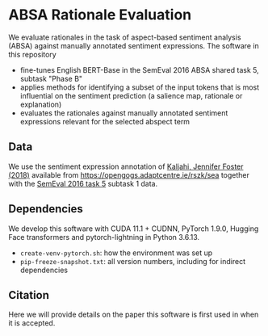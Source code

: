 # ABSA Rationale Evaluation

We evaluate rationales in the task of aspect-based sentiment analysis (ABSA) against manually annotated sentiment expressions.
The software in this repository
* fine-tunes English BERT-Base in the SemEval 2016 ABSA shared task 5, subtask "Phase B"
* applies methods for identifying a subset of the input tokens that is most influential on the sentiment prediction (a salience map, rationale or explanation)
* evaluates the rationales against manually annotated sentiment expressions relevant for the selected abspect term


## Data

We use the sentiment expression annotation of
[Kaljahi, Jennifer Foster (2018)](https://aclanthology.org/W18-6222/)
available from
https://opengogs.adaptcentre.ie/rszk/sea
together with the
[SemEval 2016 task 5](http://alt.qcri.org/semeval2016/task5/index.php?id=data-and-tools)
subtask 1 data.


## Dependencies

We develop this software with CUDA 11.1 + CUDNN, PyTorch 1.9.0,
Hugging Face transformers and pytorch-lightning in Python 3.6.13.
* `create-venv-pytorch.sh`: how the environment was set up
* `pip-freeze-snapshot.txt`: all version numbers, including for indirect dependencies


## Citation

Here we will provide details on the paper this software is first used in when it is accepted.


